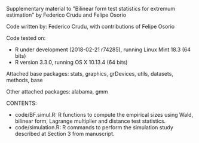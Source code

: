Supplementary material to "Bilinear form test statistics for extremum estimation" by Federico Crudu and Felipe Osorio

Code written by: Federico Crudu, with contributions of Felipe Osorio

Code tested on:
- R under development (2018-02-21 r74285), running Linux Mint 18.3 (64 bits)
- R version 3.3.0, running OS X 10.13.4 (64 bits)

Attached base packages: stats, graphics, grDevices, utils, datasets, methods, base

Other attached packages: alabama, gmm

CONTENTS:
- code/BF.simul.R: R functions to compute the empirical sizes using Wald, bilinear form, Lagrange multiplier and distance test statistics.
- code/simulation.R: R commands to perform the simulation study described at Section 3 from manuscript.
